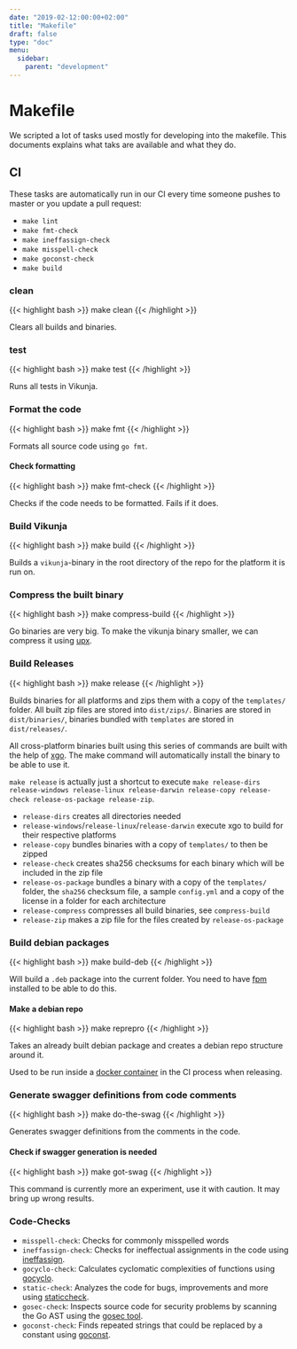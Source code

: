 ```yaml
---
date: "2019-02-12:00:00+02:00"
title: "Makefile"
draft: false
type: "doc"
menu:
  sidebar:
    parent: "development"
---
```


# Makefile

We scripted a lot of tasks used mostly for developing into the makefile. This documents explains what
taks are available and what they do.

## CI

These tasks are automatically run in our CI every time someone pushes to master or you update a pull request:

* `make lint`
* `make fmt-check`
* `make ineffassign-check`
* `make misspell-check`
* `make goconst-check`
* `make build`

### clean

{{< highlight bash >}}
make clean
{{< /highlight >}}

Clears all builds and binaries.

### test

{{< highlight bash >}}
make test
{{< /highlight >}}

Runs all tests in Vikunja.

### Format the code

{{< highlight bash >}}
make fmt
{{< /highlight >}}

Formats all source code using `go fmt`.

#### Check formatting

{{< highlight bash >}}
make fmt-check
{{< /highlight >}}

Checks if the code needs to be formatted. Fails if it does.

### Build Vikunja

{{< highlight bash >}}
make build
{{< /highlight >}}

Builds a `vikunja`-binary in the root directory of the repo for the platform it is run on.

### Compress the built binary

{{< highlight bash >}}
make compress-build
{{< /highlight >}}

Go binaries are very big.
To make the vikunja binary smaller, we can compress it using [upx](https://upx.github.io/).

### Build Releases

{{< highlight bash >}}
make release
{{< /highlight >}}

Builds binaries for all platforms and zips them with a copy of the `templates/` folder.
All built zip files are stored into `dist/zips/`. Binaries are stored in `dist/binaries/`,
binaries bundled with `templates` are stored in `dist/releases/`.

All cross-platform binaries built using this series of commands are built with the help of 
[xgo](https://github.com/techknowlogick/xgo). The make command will automatically install the
binary to be able to use it.

`make release` is actually just a shortcut to execute `make release-dirs release-windows release-linux release-darwin release-copy release-check release-os-package release-zip`.

* `release-dirs` creates all directories needed
* `release-windows`/`release-linux`/`release-darwin` execute xgo to build for their respective platforms
* `release-copy` bundles binaries with a copy of `templates/` to then be zipped
* `release-check` creates sha256 checksums for each binary which will be included in the zip file
* `release-os-package` bundles a binary with a copy of the `templates/` folder, the `sha256` checksum file, a sample `config.yml` and a copy of the license in a folder for each architecture
* `release-compress` compresses all build binaries, see `compress-build`
* `release-zip` makes a zip file for the files created by `release-os-package`

### Build debian packages

{{< highlight bash >}}
make build-deb
{{< /highlight >}}

Will build a `.deb` package into the current folder. You need to have [fpm](https://fpm.readthedocs.io/en/latest/intro.html) installed to be able to do this.

#### Make a debian repo

{{< highlight bash >}}
make reprepro
{{< /highlight >}}

Takes an already built debian package and creates a debian repo structure around it.

Used to be run inside a [docker container](https://git.kolaente.de/konrad/reprepro-docker) in the CI process when releasing.

### Generate swagger definitions from code comments

{{< highlight bash >}}
make do-the-swag
{{< /highlight >}}

Generates swagger definitions from the comments in the code.

#### Check if swagger generation is needed

{{< highlight bash >}}
make got-swag
{{< /highlight >}}

This command is currently more an experiment, use it with caution.
It may bring up wrong results.

### Code-Checks

* `misspell-check`: Checks for commonly misspelled words
* `ineffassign-check`: Checks for ineffectual assignments in the code using [ineffassign](https://github.com/gordonklaus/ineffassign).
* `gocyclo-check`: Calculates cyclomatic complexities of functions using [gocyclo](https://github.com/fzipp/gocyclo).
* `static-check`: Analyzes the code for bugs, improvements and more using [staticcheck](https://staticcheck.io/docs/).
* `gosec-check`: Inspects source code for security problems by scanning the Go AST using the [gosec tool](https://github.com/securego/gosec).
* `goconst-check`: Finds repeated strings that could be replaced by a constant using [goconst](https://github.com/jgautheron/goconst/).